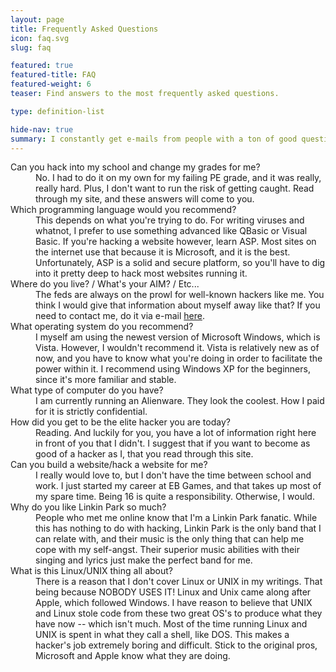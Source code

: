 ```yaml
---
layout: page
title: Frequently Asked Questions
icon: faq.svg
slug: faq

featured: true
featured-title: FAQ
featured-weight: 6
teaser: Find answers to the most frequently asked questions.

type: definition-list

hide-nav: true
summary: I constantly get e-mails from people with a ton of good questions. This page contains the questions I get asked the most. If you have a question, look here first, because if you e-mail me a question that is already answered here, <strong>you will be hacked!</strong>
---
```

<dl>
  <dt>Can you hack into my school and change my grades for me?</dt>
  <dd class="mb-4">No. I had to do it on my own for my failing PE grade, and it was really, really hard. Plus, I don't want to run the risk of getting caught. Read through my site, and these answers will come to you.</dd>

  <dt>Which programming language would you recommend?</dt>
  <dd class="mb-4">This depends on what you're trying to do. For writing viruses and whatnot, I prefer to use something advanced like QBasic or Visual Basic. If you're hacking a website however, learn ASP. Most sites on the internet use that because it is Microsoft, and it is the best. Unfortunately, ASP is a solid and secure platform, so you'll have to dig into it pretty deep to hack most websites running it.</dd>

  <dt>Where do you live? / What's your AIM? / Etc...</dt>
  <dd class="mb-4">The feds are always on the prowl for well-known hackers like me. You think I would give that information about myself away like that? If you need to contact me, do it via e-mail <a href="/contact">here</a>.</dd>

  <dt>What operating system do you recommend?</dt>
  <dd class="mb-4">I myself am using the newest version of Microsoft Windows, which is Vista. However, I wouldn't recommend it. Vista is relatively new as of now, and you have to know what you're doing in order to facilitate the power within it. I recommend using Windows XP for the beginners, since it's more familiar and stable.</dd>

  <dt>What type of computer do you have?</dt>
  <dd class="mb-4">I am currently running an Alienware. They look the coolest. How I paid for it is strictly confidential.</dd>

  <dt>How did you get to be the elite hacker you are today?</dt>
  <dd class="mb-4">Reading. And luckily for you, you have a lot of information right here in front of you that I didn't. I suggest that if you want to become as good of a hacker as I, that you read through this site.</dd>

  <dt>Can you build a website/hack a website for me?</dt>
  <dd class="mb-4">I really would love to, but I don't have the time between school and work. I just started my career at EB Games, and that takes up most of my spare time. Being 16 is quite a responsibility. Otherwise, I would.</dd>

  <dt>Why do you like Linkin Park so much?</dt>
  <dd class="mb-4">People who met me online know that I'm a Linkin Park fanatic. While this has nothing to do with hacking, Linkin Park is the only band that I can relate with, and their music is the only thing that can help me cope with my self-angst. Their superior music abilities with their singing and lyrics just make the perfect band for me.</dd>

  <dt>What is this Linux/UNIX thing all about?</dt>
  <dd class="mb-4">There is a reason that I don't cover Linux or UNIX in my writings. That being because NOBODY USES IT! Linux and Unix came along after Apple, which followed Windows. I have reason to believe that UNIX and Linux stole code from these two great OS's to produce what they have now -- which isn't much. Most of the time running Linux and UNIX is spent in what they call a shell, like DOS. This makes a hacker's job extremely boring and difficult. Stick to the original pros, Microsoft and Apple know what they are doing.</dd>
</dl>
